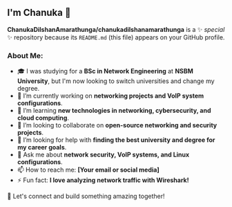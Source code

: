 ## I'm Chanuka 👋

**ChanukaDilshanAmarathunga/chanukadilshanamarathunga** is a ✨ _special_ ✨ repository because its `README.md` (this file) appears on your GitHub profile.

### About Me:
- 🎓 I was studying for a **BSc in Network Engineering** at **NSBM University**, but I'm now looking to switch universities and change my degree.
- 🔭 I’m currently working on **networking projects and VoIP system configurations**.
- 🌱 I’m learning **new technologies in networking, cybersecurity, and cloud computing**.
- 👯 I’m looking to collaborate on **open-source networking and security projects**.
- 🤔 I’m looking for help with **finding the best university and degree for my career goals**.
- 💬 Ask me about **network security, VoIP systems, and Linux configurations**.
- 📫 How to reach me: **[Your email or social media]**
- ⚡ Fun fact: **I love analyzing network traffic with Wireshark!** 

🚀 Let's connect and build something amazing together!
